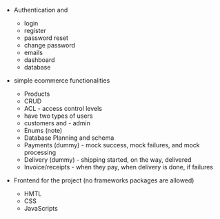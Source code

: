 - Authentication and
    - login
    - register
    - password reset
    - change password
    - emails
    - dashboard
    - database
- simple ecommerce functionalities
    - Products
    - CRUD
    - ACL - access control levels
    - have two types of users
    - customers and - admin
    - Enums (note)
    - Database Planning and schema
    - Payments (dummy) - mock success, mock failures, and mock processing
    - Delivery (dummy) - shipping started, on the way, delivered
    - Invoice/receipts - when they pay, when delivery is done, if failures


- Frontend for the project  (no frameworks packages are allowed)
    - HMTL
    - CSS
    - JavaScripts

  